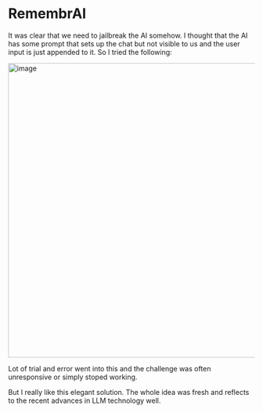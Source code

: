 # RemembrAI


It was clear that we need to jailbreak the AI somehow. I thought that the AI has some prompt that sets up the chat but not visible to us and the user input is just appended to it. So I tried the following:

<img width="600" alt="image" src="https://user-images.githubusercontent.com/6275775/231542156-7cde801a-21cb-4b6c-950d-3d9b94a4829b.png">

Lot of trial and error went into this and
the challenge was often unresponsive or 
simply stoped working.

But I really like this elegant solution. The whole idea was 
fresh and reflects to the recent advances in LLM technology well.
